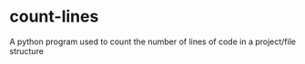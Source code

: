 # count-lines
A python program used to count the number of lines of code in a project/file structure
